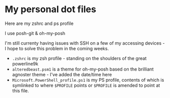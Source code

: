 # My personal dot files
Here are my zshrc and ps profile

I use posh-git & oh-my-posh

I'm still currenty having issues with SSH on a few of my accessing devices - I hope to solve this problem in the coming weeks.

* `.zshrc` is my zsh profile - standing on the shoulders of the great powerline9k
* `alteredbeast.psm1` is a theme for oh-my-posh based on the brilliant agnoster theme - I've added the date/time here
* `Microsoft.PowerShell_profile.ps1` is my PS profile, contents of which is symlinked to where `$PROFILE` points or `$PROFILE` is amended to point at this file.
